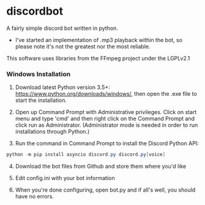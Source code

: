 discordbot
=============

A fairly simple discord bot written in python.

* I've started an implementation of .mp3 playback within the bot, so please note it's not the greatest nor the most reliable.

This software uses libraries from the FFmpeg project under the LGPLv2.1

### Windows Installation

1) Download latest Python version 3.5+: https://www.python.org/downloads/windows/, then open the .exe file to start the installation.

2) Open up Command Prompt with Administrative privileges.
Click on start menu and type 'cmd' and then right click on the Command Prompt and click run as Administrator. (Administrator mode is needed in order to run installations through Python.)

3) Run the command in Command Prompt to install the Discord Python API:
```PowerShell
python -m pip install asyncio discord.py discord.py[voice]
```

4) Download the bot files from Github and store them where you'd like

5) Edit config.ini with your bot information

6) When you're done configuring, open bot.py and if all's well, you should have no errors.
